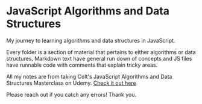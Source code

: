 # JavaScript Algorithms and Data Structures
My journey to learning algorithms and data structures in JavaScript.



Every folder is a section of material that pertains to either algorithms or data structures. Markdown text have general run down of concepts and JS files have runnable code with comments that explain tricky areas.



All my notes are from taking Colt's JavaScript Algorithms and Data Structures Masterclass on Udemy.  [Check it out here](https://www.udemy.com/course/js-algorithms-and-data-structures-masterclass/)



Please reach out if you catch any errors!  Thank you.